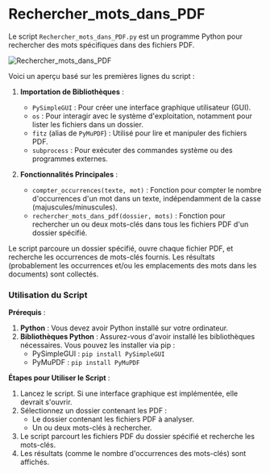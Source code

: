 # Rechercher_mots_dans_PDF

Le script `Rechercher_mots_dans_PDF.py` est un programme Python pour rechercher des mots spécifiques dans des fichiers PDF. 

![Rechercher_mots_dans_PDF](https://github.com/danydube1971/Trouver_mot_dans_un_groupe_PDF/assets/74633244/499a0aab-53fa-49b5-ac43-bf029a3a63e1)

Voici un aperçu basé sur les premières lignes du script :

1. **Importation de Bibliothèques** :
   - `PySimpleGUI` : Pour créer une interface graphique utilisateur (GUI).
   - `os` : Pour interagir avec le système d'exploitation, notamment pour lister les fichiers dans un dossier.
   - `fitz` (alias de `PyMuPDF`) : Utilisé pour lire et manipuler des fichiers PDF.
   - `subprocess` : Pour exécuter des commandes système ou des programmes externes.

2. **Fonctionnalités Principales** :
   - `compter_occurrences(texte, mot)` : Fonction pour compter le nombre d'occurrences d'un mot dans un texte, indépendamment de la casse (majuscules/minuscules).
   - `rechercher_mots_dans_pdf(dossier, mots)` : Fonction pour rechercher un ou deux mots-clés dans tous les fichiers PDF d'un dossier spécifié.

Le script parcoure un dossier spécifié, ouvre chaque fichier PDF, et recherche les occurrences de mots-clés fournis. Les résultats (probablement les occurrences et/ou les emplacements des mots dans les documents) sont collectés.

### Utilisation du Script

**Prérequis** :
1. **Python** : Vous devez avoir Python installé sur votre ordinateur.
2. **Bibliothèques Python** : Assurez-vous d'avoir installé les bibliothèques nécessaires. Vous pouvez les installer via pip :
   - PySimpleGUI : `pip install PySimpleGUI`
   - PyMuPDF : `pip install PyMuPDF`

**Étapes pour Utiliser le Script** :
1. Lancez le script. Si une interface graphique est implémentée, elle devrait s'ouvrir.
2. Sélectionnez un dossier contenant les PDF :
   - Le dossier contenant les fichiers PDF à analyser.
   - Un ou deux mots-clés à rechercher.
3. Le script parcourt les fichiers PDF du dossier spécifié et recherche les mots-clés.
4. Les résultats (comme le nombre d'occurrences des mots-clés) sont affichés.



